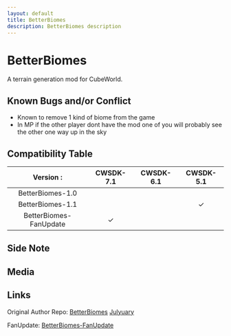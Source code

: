 ```yaml
---
layout: default
title: BetterBiomes
description: BetterBiomes description
---
```


# BetterBiomes

A terrain generation mod for CubeWorld.

## Known Bugs and/or Conflict

- Known to remove 1 kind of biome from the game
- In MP if the other player dont have the mod one of you will probably see the other one way up in the sky

## Compatibility Table
  
 
| Version :               | CWSDK-7.1     | CWSDK-6.1  | CWSDK-5.1   |
| :-----------:           |:-------------:| :---------:| :----------:|
| BetterBiomes-1.0        |               |            |             |
| BetterBiomes-1.1        |               |            |  &#10003;   |
| BetterBiomes-FanUpdate  | 	&#10003;    |            |             |

## Side Note

## Media

## Links

Original Author Repo: [BetterBiomes](https://github.com/ParanormalVibe/BetterBiomes) [Julyuary](https://github.com/ParanormalVibe)

FanUpdate: [BetterBiomes-FanUpdate](https://github.com/Paroyer/BetterBiomes-FanUpdate) 
